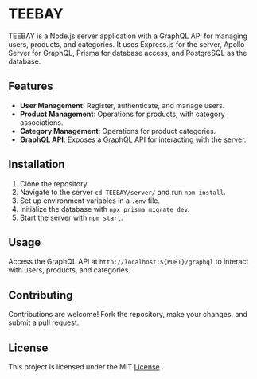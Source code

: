 # TEEBAY
TEEBAY is a Node.js server application with a GraphQL API for managing users, products, and categories. It uses Express.js for the server, Apollo Server for GraphQL, Prisma for database access, and PostgreSQL as the database.

## Features

- **User Management**: Register, authenticate, and manage users.
- **Product Management**: Operations for products, with category associations.
- **Category Management**: Operations for product categories.
- **GraphQL API**: Exposes a GraphQL API for interacting with the server.

## Installation

1. Clone the repository.
2. Navigate to the server `cd TEEBAY/server/` and run `npm install`.
3. Set up environment variables in a `.env` file.
4. Initialize the database with `npx prisma migrate dev`.
5. Start the server with `npm start`.

## Usage

Access the GraphQL API at `http://localhost:${PORT}/graphql` to interact with users, products, and categories.

## Contributing

Contributions are welcome! Fork the repository, make your changes, and submit a pull request.

## License

This project is licensed under the MIT [License](LICENSE.md) .
